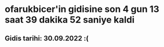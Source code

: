 # ofarukbicer'in gidisine son 4 gun 13 saat 39 dakika 52 saniye kaldi

## Gidis tarihi: 30.09.2022 :(